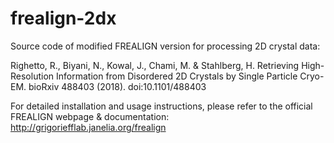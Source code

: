 # frealign-2dx
Source code of modified FREALIGN version for processing 2D crystal data:

Righetto, R., Biyani, N., Kowal, J., Chami, M. & Stahlberg, H. Retrieving High-Resolution Information from Disordered 2D Crystals by Single Particle Cryo-EM. bioRxiv 488403 (2018). doi:10.1101/488403

For detailed installation and usage instructions, please refer to the official FREALIGN webpage & documentation:
http://grigoriefflab.janelia.org/frealign
